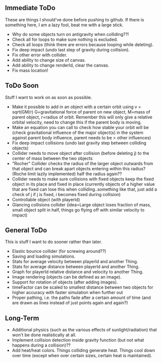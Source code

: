 Immediate ToDo
--------------

These are things I should've done before pushing to github. If there is something here, I am a lazy fool, beat me with a large stick.

* Why do some objects turn on antigravity when colliding??!
* Check all for loops to make sure nothing is excluded.
* Check all loops (think there are errors because looping while deleting).
* Fix deep impact (undo last step of gravity during collision).
* Fix other error with collider.
* Add ability to change size of canvas.
* Add ability to change renderId, clear the canvas.
* Fix mass location!

ToDo Soon
---------

Stuff I want to work on as soon as possible.

* Make it possible to add in an object with a certain orbit using v = sqrt(GM/r)
  G=gravitational force of parent on new object, M=mass of parent object, r=radius of orbit.
  Remember this will only give a relative orbital velocity, need to change this if the parent body
  is moving.
* Make an equation you can call to check how stable your orbit will be (check gravitational influence
  of the major object(s) in the system against parent body influence, parent
  needs to be > other influences)
* Fix deep impact collisions (undo last gravity step between colliding objects)
* Collider needs to move object after collision (before deleting j) to the center of mass between the
  two objects
* "Rocher" Collider checks the radius of the larger object outwards from that object and can break
  apart objects entering within this radius? (Roche limit lazily implemented) half the radius again??
* Collider needs to make sure collisions with fixed objects keep the fixed object in its place and
  fixed in place (currently objects of a higher value that are fixed can lose this when
  colliding..something like that, just add a check of j if j is fixed, i becomes fixed during collision)
* Controllable object (with playerId)
* Glancing collisions collider (idea=Large object loses fraction of mass, small object split in
  half, things go flying off with similar velocity to impact)

General ToDo
------------

This is stuff I want to do sooner rather than later.

* Elastic bounce collider (for screwing around??)
* Saving and loading simulations.
* Stats for average velocity between playerId and another Thing.
* Stats for average distance between playerId and another Thing.
* Graph for playerId relative distance and velocity to another Thing.
* Image rendering (objects can be defined as an image).
* Support for rotation of objects (after adding images).
* timeFactor can be scaled to smallest distance between two objects for higher accuracy with
  faster simulation when further out
* Proper pathing, i.e. the paths fade after a certain amount of time (and are drawn as lines instead
  of just points again and again?)

Long-Term
---------

* Additional physics (such as the various effects of sunlight/radiation) that won't be done realistically at all.
* Implement collision detection inside gravity function (but not what happens during a collision)??
* Add heat/heat colors. Things colliding generate heat. Things cool down over time (except when over certain sizes, certain heat is maintained).